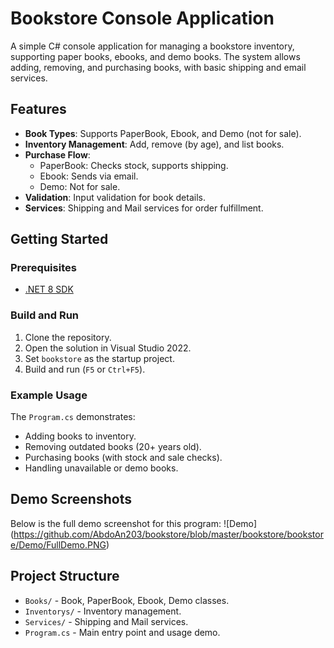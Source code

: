 # Bookstore Console Application

A simple C# console application for managing a bookstore inventory, supporting paper books, ebooks, and demo books. The system allows adding, removing, and purchasing books, with basic shipping and email services.

## Features

- **Book Types**: Supports PaperBook, Ebook, and Demo (not for sale).
- **Inventory Management**: Add, remove (by age), and list books.
- **Purchase Flow**:
  - PaperBook: Checks stock, supports shipping.
  - Ebook: Sends via email.
  - Demo: Not for sale.
- **Validation**: Input validation for book details.
- **Services**: Shipping and Mail services for order fulfillment.

## Getting Started

### Prerequisites

- [.NET 8 SDK](https://dotnet.microsoft.com/en-us/download/dotnet/8.0)

### Build and Run

1. Clone the repository.
2. Open the solution in Visual Studio 2022.
3. Set `bookstore` as the startup project.
4. Build and run (`F5` or `Ctrl+F5`).

### Example Usage

The `Program.cs` demonstrates:

- Adding books to inventory.
- Removing outdated books (20+ years old).
- Purchasing books (with stock and sale checks).
- Handling unavailable or demo books.

## Demo Screenshots

Below is the full demo screenshot for this program:
![Demo] (https://github.com/AbdoAn203/bookstore/blob/master/bookstore/bookstore/Demo/FullDemo.PNG)



## Project Structure

- `Books/` - Book, PaperBook, Ebook, Demo classes.
- `Inventorys/` - Inventory management.
- `Services/` - Shipping and Mail services.
- `Program.cs` - Main entry point and usage demo.
